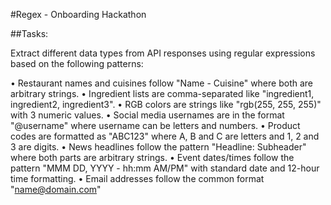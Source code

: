 #Regex - Onboarding Hackathon

##Tasks:

Extract different data types from API responses using regular expressions based on the following patterns:

• Restaurant names and cuisines follow "Name - Cuisine" where both are arbitrary strings.
• Ingredient lists are comma-separated like "ingredient1, ingredient2, ingredient3".
• RGB colors are strings like "rgb(255, 255, 255)" with 3 numeric values.
• Social media usernames are in the format "@username" where username can be letters and numbers.
• Product codes are formatted as "ABC123" where A, B and C are letters and 1, 2 and 3 are digits.
• News headlines follow the pattern "Headline: Subheader" where both parts are arbitrary strings.
• Event dates/times follow the pattern "MMM DD, YYYY - hh:mm AM/PM" with standard date and 12-hour time formatting.
• Email addresses follow the common format "name@domain.com"
